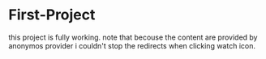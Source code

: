 # First-Project
this project is fully working. note that becouse the content are provided by anonymos provider i couldn't stop the redirects when clicking watch icon.
